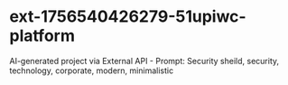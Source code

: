 # ext-1756540426279-51upiwc-platform
AI-generated project via External API - Prompt: Security sheild, security, technology, corporate, modern, minimalistic
